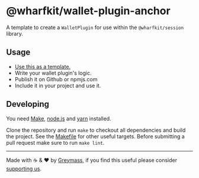 # @wharfkit/wallet-plugin-anchor

A template to create a `WalletPlugin` for use within the `@wharfkit/session` library.

## Usage

-   [Use this as a template.](https://docs.github.com/en/repositories/creating-and-managing-repositories/creating-a-repository-from-a-template)
-   Write your wallet plugin's logic.
-   Publish it on Github or npmjs.com
-   Include it in your project and use it.

## Developing

You need [Make](https://www.gnu.org/software/make/), [node.js](https://nodejs.org/en/) and [yarn](https://classic.yarnpkg.com/en/docs/install) installed.

Clone the repository and run `make` to checkout all dependencies and build the project. See the [Makefile](./Makefile) for other useful targets. Before submitting a pull request make sure to run `make lint`.

---

Made with ☕️ & ❤️ by [Greymass](https://greymass.com), if you find this useful please consider [supporting us](https://greymass.com/support-us).
